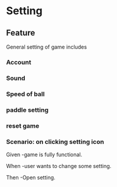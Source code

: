 # Setting

## Feature

General setting of game includes

### Account

### Sound

### Speed of ball

### paddle setting

### reset game

### Scenario: on clicking setting icon

  Given -game is fully functional.

  When -user wants to change some setting.

  Then -Open setting.
